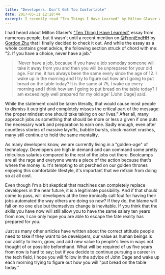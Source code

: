 ```yaml
---
title: "Developers. Don't Get Too Comfortable"
date: 2017-03-11 12:28:44
excerpt: I recently read "Ten Things I Have Learned" by Milton Glaser and was struck by the notion of the idea of "never having a job."
---
```


I had heard about Milton Glaser's ["Ten Thing I Have Learned"](https://www.miltonglaser.com/files/Essays-10things-8400.pdf) essay from numerous people, but it wasn't until a recent mention on [@FrontEndHH](https://twitter.com/frontendhh) by [Gordon Zhu](https://twitter.com/gordon_zhu) that I finally decided to check it out. And while the essay as a whole contains great advice, the following section struck of chord with me: "2. If you have a choice, never have a job."

> ‘Never have a job, because if you have a job someday someone will take it away from you and then you will be unprepared for your old age. For me, it has always been the same every since the age of 12. I wake up in the morning and I try to figure out how am I going to put bread on the table today? It is the same at 75, I wake up every morning and I think how am I going to put bread on the table today? I am exceedingly well prepared for my old age’ [John Cage] said.

While the statement could be taken literally, that would cause most people to dismiss it outright and completely misses the critical part of the message: the proper mindset one should take taking on our lives." After all, many approach jobs as something that should be more or less a given if one puts the necessary work and preparation to earn one. Sadly enough, even after countless stories of massive layoffs, bubble bursts, stock market crashes, many still continue to hold the same mentality.

As many developers know, we are currently living in a "golden-age" of technology. Developers are high in demand and can command some pretty ridiculous salaries compared to the rest of the jobs out there. Bootcamps are all the rage and everyone wants a piece of the action because that's where the money is. It's tempting to sit perched on our golden thrones enjoying this comfortable lifestyle, it's important that we refrain from doing so at all cost.

Even though I'm a bit skeptical that machines can completely replace developers in the near future, it is a legitimate possibility. And if that should come to pass, will developers at the time ironically call foul for having their jobs automated the way others are doing so now? If they do, the blame will fall on no one else but themselves change is inevitable. If you think that the skills you have now will still allow you to have the same salary ten years from now, I can only hope you are able to escape the fate reality has prepared for you.

Just as many other articles have written about the correct attitude people need to take if they want to be developers, our value as human beings is our ability to learn, grow, and add new value to people's lives in ways not thought of or possible beforehand. What will be required of us five years from now is hard to say; but if you decide to continue pursuing a career in the tech field, I hope you will follow in the advice of John Cage and wake up each morning trying to figure out how you will "put bread on the table today."

